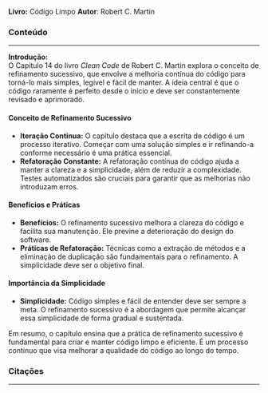 **Livro:** Código Limpo
**Autor**: Robert C. Martin

### Conteúdo
----------------

**Introdução:**  
O Capítulo 14 do livro *Clean Code* de Robert C. Martin explora o conceito de refinamento sucessivo, que envolve a melhoria contínua do código para torná-lo mais simples, legível e fácil de manter. A ideia central é que o código raramente é perfeito desde o início e deve ser constantemente revisado e aprimorado.

#### Conceito de Refinamento Sucessivo
- **Iteração Contínua:** O capítulo destaca que a escrita de código é um processo iterativo. Começar com uma solução simples e ir refinando-a conforme necessário é uma prática essencial.
- **Refatoração Constante:** A refatoração contínua do código ajuda a manter a clareza e a simplicidade, além de reduzir a complexidade. Testes automatizados são cruciais para garantir que as melhorias não introduzam erros.

#### Benefícios e Práticas
- **Benefícios:** O refinamento sucessivo melhora a clareza do código e facilita sua manutenção. Ele previne a deterioração do design do software.
- **Práticas de Refatoração:** Técnicas como a extração de métodos e a eliminação de duplicação são fundamentais para o refinamento. A simplicidade deve ser o objetivo final.

#### Importância da Simplicidade
- **Simplicidade:** Código simples e fácil de entender deve ser sempre a meta. O refinamento sucessivo é a abordagem que permite alcançar essa simplicidade de forma gradual e sustentada.

Em resumo, o capítulo ensina que a prática de refinamento sucessivo é fundamental para criar e manter código limpo e eficiente. É um processo contínuo que visa melhorar a qualidade do código ao longo do tempo.


### Citações
---------

